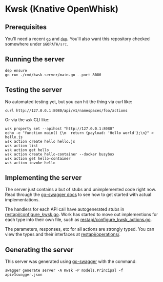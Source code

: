 # Kwsk (Knative OpenWhisk)

## Prerequisites

You'll need a recent [`go`](https://golang.org/doc/install) and
[`dep`](https://github.com/golang/dep). You'll also want this repository
checked somewhere under `$GOPATH/src`.

## Running the server

    dep ensure
    go run ./cmd/kwsk-server/main.go --port 8080

## Testing the server

No automated testing yet, but you can hit the thing via curl like:

    curl http://127.0.0.1:8080/api/v1/namespaces/foo/actions

Or via the `wsk` CLI like:

    wsk property set --apihost "http://127.0.0.1:8080"
    echo -e "function main() {\n  return {payload: 'Hello world'};\n}" > hello.js
    wsk action create hello hello.js
    wsk action list
    wsk action get hello
    wsk action create hello-container --docker busybox
    wsk action get hello-container
    wsk action invoke hello

## Implementing the server

The server just contains a but of stubs and unimplemented code right
now. Read through the [go-swagger docs](https://goswagger.io/generate/server.html)
to see how to get started with actual implementations.

The handlers for each API call have autogenerated stubs in
[restapi/configure_kwsk.go](restapi/configure_kwsk.go). Work has
started to move out implementions for each type into their own file,
such as
[restapi/configure_kwsk_actions.go](restapi/configure_kwsk_actions.go).

The parameters, responses, etc for all actions are strongly typed. You
can view the types and their interfaces at
[restapi/operations/](restapi/operations/).

## Generating the server

This server was generated using [go-swagger](https://goswagger.io/)
with the command:

    swagger generate server -A Kwsk -P models.Principal -f apiv1swagger.json
